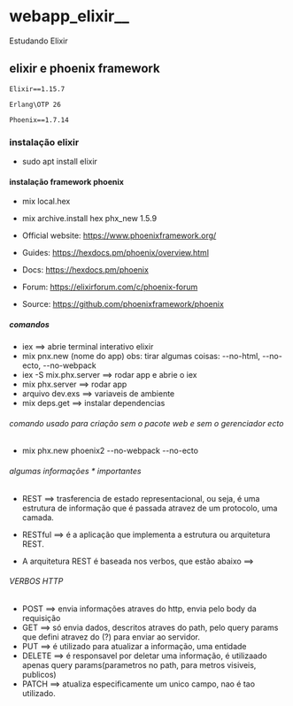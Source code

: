 # webapp_elixir__
Estudando Elixir

## elixir e phoenix framework

`Elixir==1.15.7`

`Erlang\OTP 26`

`Phoenix==1.7.14`

### instalação elixir
* sudo apt install elixir
#### instalação framework phoenix
* mix local.hex
* mix archive.install hex phx_new 1.5.9


* Official website: https://www.phoenixframework.org/
* Guides: https://hexdocs.pm/phoenix/overview.html
* Docs: https://hexdocs.pm/phoenix
* Forum: https://elixirforum.com/c/phoenix-forum
* Source: https://github.com/phoenixframework/phoenix


##### comandos
* iex ==> abrie terminal interativo elixir
* mix pnx.new (nome do app) obs: tirar algumas coisas: --no-html, --no-ecto, --no-webpack
* iex -S mix.phx.server ==> rodar app e abrie o iex
* mix phx.server ==> rodar app
* arquivo dev.exs ==> variaveis de ambiente
* mix deps.get ==> instalar dependencias


###### comando usado para criação sem o pacote web e sem o gerenciador ecto
* mix phx.new phoenix2 --no-webpack --no-ecto 


###### algumas informações * importantes

* REST ==> trasferencia de estado representacional, ou seja, é uma estrutura de informação que é passada atravez de um protocolo, uma camada.

* RESTful ==> é a aplicação que implementa a estrutura ou arquitetura REST.

* A arquitetura REST é baseada nos verbos, que estão abaixo ==>

###### VERBOS HTTP
* POST ==> envia informações atraves do http, envia pelo body da requisição 
* GET ==> só envia dados, descritos atraves do path, pelo query params que defini atravez do (?) para enviar ao servidor.
* PUT ==> é utilizado para atualizar a informação, uma entidade
* DELETE  ==> é responsavel por deletar uma informação, é utilizaado apenas query params(parametros no path, para metros visiveis, publicos)
* PATCH  ==> atualiza especificamente um  unico campo, nao é tao utilizado.